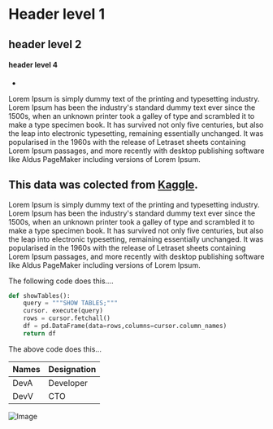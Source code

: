 # Header level 1
## header level 2
#### header level 4
-
Lorem Ipsum is simply dummy text of the printing and typesetting industry. Lorem Ipsum has been the industry's standard dummy text ever since the 1500s, when an unknown printer took a galley of type and scrambled it to make a type specimen book. It has survived not only five centuries, but also the leap into electronic typesetting, remaining essentially unchanged. It was popularised in the 1960s with the release of Letraset sheets containing Lorem Ipsum passages, and more recently with desktop publishing software like Aldus PageMaker including versions of Lorem Ipsum.

This data was colected from [Kaggle](https://www.kaggle.com/datasets/mhadani/predictive-maintenance-aircraft-engine).
--
Lorem Ipsum is simply dummy text of the printing and typesetting industry. Lorem Ipsum has been the industry's standard dummy text ever since the 1500s, when an unknown printer took a galley of type and scrambled it to make a type specimen book. It has survived not only five centuries, but also the leap into electronic typesetting, remaining essentially unchanged. It was popularised in the 1960s with the release of Letraset sheets containing Lorem Ipsum passages, and more recently with desktop publishing software like Aldus PageMaker including versions of Lorem Ipsum.

The following code does this....
```python
def showTables():
    query = """SHOW TABLES;"""
    cursor. execute(query)
    rows = cursor.fetchall()
    df = pd.DataFrame(data=rows,columns=cursor.column_names)
    return df
```
The above code does this...

|Names|Designation|
|------|-----------|
|DevA  | Developer |
|DevV  | CTO  |


![Image](https://th.bing.com/th/id/OIP.qJblymcwhKgizHC0Grbx1AHaE7?w=251&h=180&c=7&r=0&o=5&dpr=1.3&pid=1.7)

